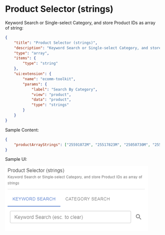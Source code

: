# Product Selector (strings)

Keyword Search or Single-select Category, and store Product IDs as array of string:

```json
{
	"title": "Product Selector (strings)",
	"description": "Keyword Search or Single-select Category, and store Product IDs as array of string",
	"type": "array",
	"items": {
		"type": "string"
	},
	"ui:extension": {
		"name": "ecomm-toolkit",
		"params": {
			"label": "Search By Category",
			"view": "product",
			"data": "product",
			"type": "strings"
		}
	}
}
```

Sample Content:

```json
{
	"productArrayStrings": ["25591072M", "25517823M", "25050730M", "25594776M", "25501952M"]
}
```

Sample UI:

![Sample UI](../../media/product-selector-strings.png)

